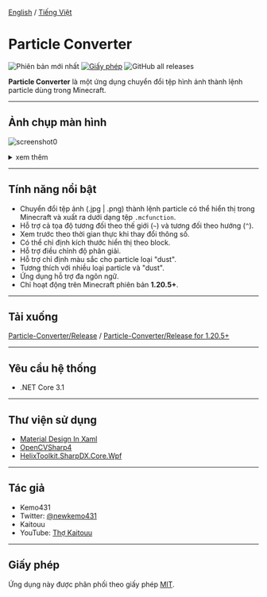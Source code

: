 [English](README.md) / [Tiếng Việt](README_VI.md)


# Particle Converter
![Phiên bản mới nhất](https://img.shields.io/github/v/release/Tunnns/ParticleConverter_New) [![Giấy phép](https://img.shields.io/github/license/kemo14331/Particle-Converter)](https://github.com/kemo14331/Particle-Converter/blob/main/LICENSE) ![GitHub all releases](https://img.shields.io/github/downloads/Tunnns/ParticleConverter_New/total)


**Particle Converter** là một ứng dụng chuyển đổi tệp hình ảnh thành lệnh particle dùng trong Minecraft.

---

## Ảnh chụp màn hình  
![screenshot0](https://i.ibb.co/R49v1whD/Untitled.png,"screenshot")  
<details>
<summary>xem thêm</summary><div>  
<img src="https://imgur.com/Ld544Cx.jpg" alt="screenshot1">
<img src="https://imgur.com/hdSbSkc.jpg" alt="screenshot2" />
</div></details>  

---

## Tính năng nổi bật
* Chuyển đổi tệp ảnh (.jpg | .png) thành lệnh particle có thể hiển thị trong Minecraft và xuất ra dưới dạng tệp `.mcfunction`.
* Hỗ trợ cả tọa độ tương đối theo thế giới (`~`) và tương đối theo hướng (`^`).
* Xem trước theo thời gian thực khi thay đổi thông số.
* Có thể chỉ định kích thước hiển thị theo block.
* Hỗ trợ điều chỉnh độ phân giải.
* Hỗ trợ chỉ định màu sắc cho particle loại "dust".
* Tương thích với nhiều loại particle và "dust".
* Ứng dụng hỗ trợ đa ngôn ngữ.
* Chỉ hoạt động trên Minecraft phiên bản **1.20.5+**.

---

## Tải xuống  
[Particle-Converter/Release](https://github.com/kemo14331/Particle-Converter/releases/latest) / [Particle-Converter/Release for 1.20.5+](https://github.com/Tunnns/ParticleConverter_New/releases/tag/v2.0.0)

---

## Yêu cầu hệ thống
* .NET Core 3.1

---

## Thư viện sử dụng
* [Material Design In Xaml](http://materialdesigninxaml.net/)
* [OpenCVSharp4](https://github.com/shimat/opencvsharp)
* [HelixToolkit.SharpDX.Core.Wpf](https://github.com/helix-toolkit/helix-toolkit)

---

## Tác giả
* Kemo431
* Twitter: [@newkemo431](https://twitter.com/newkemo431)
* Kaitouu
* YouTube: [Thợ Kaitouu](https://www.youtube.com/@kaitouaonhayy)

---

## Giấy phép
Ứng dụng này được phân phối theo giấy phép [MIT](https://en.wikipedia.org/wiki/MIT_License).
